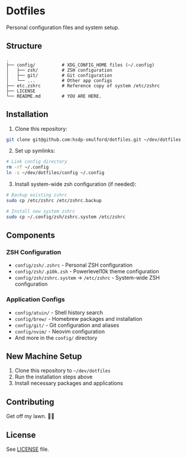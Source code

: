 # Dotfiles

Personal configuration files and system setup.

## Structure

```
.
├── config/          # XDG_CONFIG_HOME files (~/.config)
│   ├── zsh/         # ZSH configuration
│   ├── git/         # Git configuration
│   └── ...          # Other app configs
├── etc.zshrc        # Reference copy of system /etc/zshrc
├── LICENSE
└── README.md        # YOU ARE HERE.
```

## Installation

1. Clone this repository:
```bash
git clone git@github.com:hsdp-smulford/dotfiles.git ~/dev/dotfiles
```

2. Set up symlinks:
```bash
# Link config directory
rm -rf ~/.config
ln -s ~/dev/dotfiles/config ~/.config
```

3. Install system-wide zsh configuration (if needed):
```bash
# Backup existing zshrc
sudo cp /etc/zshrc /etc/zshrc.backup

# Install new system zshrc
sudo cp ~/.config/zsh/zshrc.system /etc/zshrc
```

## Components

### ZSH Configuration
- `config/zsh/.zshrc` - Personal ZSH configuration
- `config/zsh/.p10k.zsh` - Powerlevel10k theme configuration
- `config/zsh/zshrc.system` → `/etc/zshrc` - System-wide ZSH configuration

### Application Configs
- `config/atuin/` - Shell history search
- `config/brew/` - Homebrew packages and installation
- `config/git/` - Git configuration and aliases
- `config/nvim/` - Neovim configuration
- And more in the `config/` directory

## New Machine Setup

1. Clone this repository to `~/dev/dotfiles`
2. Run the installation steps above
3. Install necessary packages and applications

## Contributing

Get off my lawn. 🌳🔪

## License

See [LICENSE](LICENSE) file.